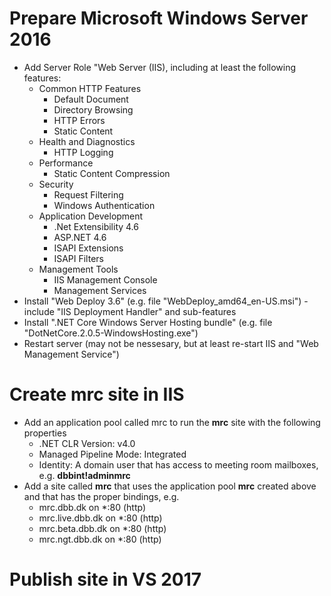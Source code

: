 # Prepare Microsoft Windows Server 2016

- Add Server Role "Web Server (IIS), including at least the following features:
  - Common HTTP Features
    - Default Document
    - Directory Browsing
    - HTTP Errors
    - Static Content
  - Health and Diagnostics
    - HTTP Logging
  - Performance
    - Static Content Compression
  - Security
    - Request Filtering
    - Windows Authentication
  - Application Development
    - .Net Extensibility 4.6
    - ASP.NET 4.6
    - ISAPI Extensions
    - ISAPI Filters
  - Management Tools
    - IIS Management Console
    - Management Services
- Install "Web Deploy 3.6" (e.g. file "WebDeploy_amd64_en-US.msi") - include "IIS Deployment Handler" and sub-features
- Install ".NET Core Windows Server Hosting bundle" (e.g. file "DotNetCore.2.0.5-WindowsHosting.exe")
- Restart server (may not be nessesary, but at least re-start IIS and "Web Management Service")

# Create mrc site in IIS

- Add an application pool called mrc to run the **mrc** site with the following properties
  - .NET CLR Version: v4.0
  - Managed Pipeline Mode: Integrated
  - Identity: A domain user that has access to meeting room mailboxes, e.g. **dbbint\!adminmrc**
- Add a site called **mrc** that uses the application pool **mrc** created above and that has the proper bindings, e.g. 
  - mrc.dbb.dk on *:80 (http)
  - mrc.live.dbb.dk on *:80 (http)
  - mrc.beta.dbb.dk on *:80 (http)
  - mrc.ngt.dbb.dk on *:80 (http)

# Publish site in VS 2017
